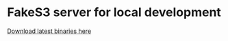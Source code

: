 # FakeS3 server for local development

[Download latest binaries here](https://github.com/railsware/fakes3server/releases/latest)
